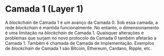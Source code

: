 # Camada 1 (Layer 1)

A _blockchain_ de Camada 1 é um avanço da Camada 0. Sob essa camada, a rede _blockchain_ é mantida funcionalmente. No entanto, o dimensionamento é uma limitação na _blockchain_ de Camada 1. Quaisquer alterações e problemas que surjam no novo protocolo da Camada 0 também afetarão a Camada 1. Também é chamada de Camada de Implementação. Exemplos de _blockchain_ de Camada 1 são Bitcoin, Ethereum, Cardano, Ripple, etc.